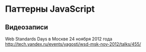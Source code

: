 # Паттерны JavaScript

## Видеозаписи
Web Standards Days в Москве 24 ноября 2012 года
http://tech.yandex.ru/events/yagosti/wsd-msk-nov-2012/talks/455/